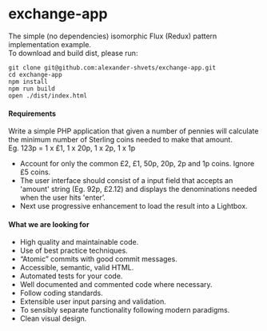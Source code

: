 # exchange-app
The simple (no dependencies) isomorphic Flux (Redux) pattern implementation example.    
To download and build dist, please run:   

    git clone git@github.com:alexander-shvets/exchange-app.git
    cd exchange-app
    npm install
    npm run build
    open ./dist/index.html

#### Requirements
Write a simple PHP application that given a number of pennies will calculate the minimum number of Sterling coins needed to make that amount.   
Eg. 123p = 1 x £1, 1 x 20p, 1 x 2p, 1 x 1p

* Account for only the common £2, £1, 50p, 20p, 2p and 1p coins. Ignore £5 coins.
* The user interface should consist of a input field that accepts an 'amount' string (Eg. 92p,
£2.12) and displays the denominations needed when the user hits 'enter’.
* Next use progressive enhancement to load the result into a Lightbox.

#### What we are looking for
* High quality and maintainable code.
* Use of best practice techniques.
* “Atomic” commits with good commit messages.
* Accessible, semantic, valid HTML.
* Automated tests for your code.
* Well documented and commented code where necessary.
* Follow coding standards.
* Extensible user input parsing and validation.
* To sensibly separate functionality following modern paradigms.
* Clean visual design.
